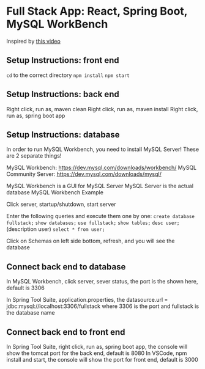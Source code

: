 # Full Stack App: React, Spring Boot, MySQL WorkBench

Inspired by [this video](https://www.youtube.com/watch?v=4LZKnegAm4g)

## Setup Instructions: front end
`cd` to the correct directory
`npm install`
`npm start`

## Setup Instructions: back end
Right click, run as, maven clean
Right click, run as, maven install
Right click, run as, spring boot app

## Setup Instructions: database
In order to run MySQL Workbench, you need to install MySQL Server! These are 2 separate things!

MySQL Workbench: https://dev.mysql.com/downloads/workbench/
MySQL Community Server: https://dev.mysql.com/downloads/mysql/

MySQL Workbench is a GUI for MySQL Server
MySQL Server is the actual database
MySQL Workbench Example

Click server, startup/shutdown, start server

Enter the following queries and execute them one by one:
`create database fullstack;`
`show databases;`
`use fullstack;`
`show tables;`
`desc user;` (description user)
`select * from user;`

Click on Schemas on left side bottom, refresh, and you will see the database

## Connect back end to database

In MySQL Workbench, click server, sever status, the port is the shown here, default is 3306

In Spring Tool Suite, application.properties, the datasource.url = jdbc:mysql://localhost:3306/fullstack where 3306 is the port and fullstack is the database name

## Connect back end to front end

In Spring Tool Suite, right click, run as, spring boot app, the console will show the tomcat port for the back end, default is 8080
In VSCode, npm install and start, the console will show the port for front end, default is 3000